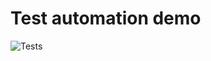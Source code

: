 # Test automation demo


![Tests](https://github.com/hugorouillard/audio-test-automation-demo/actions/workflows/tests.yml/badge.svg)
